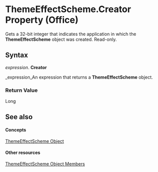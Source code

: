 
# ThemeEffectScheme.Creator Property (Office)

Gets a 32-bit integer that indicates the application in which the  **ThemeEffectScheme** object was created. Read-only.


## Syntax

 _expression_. **Creator**

 _expression_An expression that returns a  **ThemeEffectScheme** object.


### Return Value

Long


## See also


#### Concepts


 [ThemeEffectScheme Object](3fad64c0-94ca-8749-0282-3ed903e2aa84.md)
#### Other resources


 [ThemeEffectScheme Object Members](4a48841c-2f51-2fe4-360b-a5d0044dba80.md)
